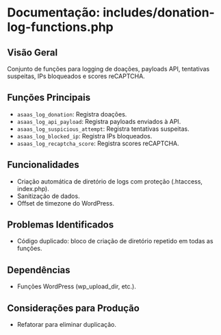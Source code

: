 # Documentação: includes/donation-log-functions.php

## Visão Geral
Conjunto de funções para logging de doações, payloads API, tentativas suspeitas, IPs bloqueados e scores reCAPTCHA.

## Funções Principais
- `asaas_log_donation`: Registra doações.
- `asaas_log_api_payload`: Registra payloads enviados à API.
- `asaas_log_suspicious_attempt`: Registra tentativas suspeitas.
- `asaas_log_blocked_ip`: Registra IPs bloqueados.
- `asaas_log_recaptcha_score`: Registra scores reCAPTCHA.

## Funcionalidades
- Criação automática de diretório de logs com proteção (.htaccess, index.php).
- Sanitização de dados.
- Offset de timezone do WordPress.

## Problemas Identificados
- Código duplicado: bloco de criação de diretório repetido em todas as funções.

## Dependências
- Funções WordPress (wp_upload_dir, etc.).

## Considerações para Produção
- Refatorar para eliminar duplicação.